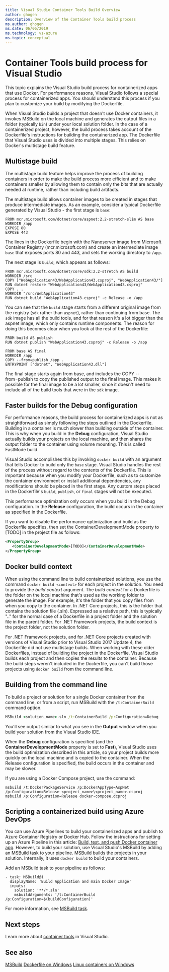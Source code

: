```yaml
---
title: Visual Studio Container Tools Build Overview
author: ghogen
description: Overview of the Container Tools build process
ms.author: ghogen
ms.date: 06/06/2019
ms.technology: vs-azure
ms.topic: conceptual
---
```

# Container Tools build process for Visual Studio

This topic explains the Visual Studio build process for containerized apps that use Docker.  For performance reasons, Visual Studio follows a special process for containerized apps. You should understand this process if you plan to customize your build by modifying the Dockerfile.

When Visual Studio builds a project that doesn't use Docker containers, it invokes MSBuild on the local machine and generates the output files in a folder (typically `bin`) under your local solution folder. In the case of a containerized project, however, the build process takes account of the Dockerfile's instructions for building the containerized app. The Dockerfile that Visual Studio uses is divided into multiple stages. This relies on Docker's multistage build feature.

## Multistage build

The multistage build feature helps improve the process of building containers in order to make the build process more efficient and to make containers smaller by allowing them to contain only the bits that are actually needed at runtime, rather than including build artifacts.

The multistage build allows container images to be created in stages that produce intermediate images. As an example, consider a typical Dockerfile generated by Visual Studio - the first stage is `base`:

```
FROM mcr.microsoft.com/dotnet/core/aspnet:2.2-stretch-slim AS base
WORKDIR /app
EXPOSE 80
EXPOSE 443
```

The lines in the Dockerfile begin with the Nanoserver image from Microsoft Container Registry (mcr.microsoft.com) and create an intermediate image `base` that exposes ports 80 and 443, and sets the working directory to `/app`.

The next stage is `build`, which appears as follows:

```
FROM mcr.microsoft.com/dotnet/core/sdk:2.2-stretch AS build
WORKDIR /src
COPY ["WebApplication43/WebApplication43.csproj", "WebApplication43/"]
RUN dotnet restore "WebApplication43/WebApplication43.csproj"
COPY . .
WORKDIR "/src/WebApplication43"
RUN dotnet build "WebApplication43.csproj" -c Release -o /app
```

You can see that the `build` stage starts from a different original image from the registry (`sdk` rather than `aspnet`), rather than continuing from base.  The `sdk` image has all the build tools, and for that reason it's a lot bigger than the aspnet image, which only contains runtime components. The reason for doing this becomes clear when you look at the rest of the Dockerfile:

```
FROM build AS publish
RUN dotnet publish "WebApplication43.csproj" -c Release -o /app

FROM base AS final
WORKDIR /app
COPY --from=publish /app .
ENTRYPOINT ["dotnet", "WebApplication43.dll"]
```

The final stage starts again from base, and includes the COPY --from=publish to copy the published output to the final image. This makes it possible for the final image to be a lot smaller, since it doesn't need to include all of the build tools that were in the `sdk` image.

## Faster builds for the Debug configuration

For performance reasons, the build process for containerized apps is not as straightforward as simply following the steps outlined in the Dockerfile. Building in a container is much slower than building outside of the container.  This is why when you build in the **Debug** configuration, Visual Studio actually builds your projects on the local machine, and then shares the output folder to the container using volume mounting. This is called FastMode build.

Visual Studio accomplishes this by invoking `docker build` with an argument that tells Docker to build only the `base` stage.  Visual Studio handles the rest of the process without regard to the contents of the Dockerfile. This is important because when you modify your Dockerfile, such as to customize the container environment or install additional dependencies, any modifications should be placed in the first stage.  Any custom steps placed in the Dockerfile's `build`, `publish`, or `final` stages will not be executed.

This performance optimization only occurs when you build in the Debug configuration. In the **Release** configuration, the build occurs in the container as specified in the Dockerfile.

If you want to disable the performance optimization and build as the Dockerfile specifies, then set the ContainerDevelopmentMode property to [TODO] in the project file as follows:

```xml
<PropertyGroup>
   <ContainerDevelopmentMode>[TODO]</ContainerDevelopmentMode>
</PropertyGroup>
```

## Docker build context

When using the command line to build containerized solutions, you use the command `docker build <context>` for each project in the solution. You need to provide the *build context* argument. The *build context* for a Dockerfile is the folder on the local machine that's used as the working folder to generate the image. For example, it's the folder that you copy files from when you copy to the container.  In .NET Core projects, this is the folder that contains the solution file (.sln).  Expressed as a relative path, this is typically ".." for the normal case of a Dockerfile in a project folder and the solution file in the parent folder.  For .NET Framework projects, the build context is the project folder, not the solution folder.

For .NET Framework projects, and for .NET Core projects created with versions of Visual Studio prior to Visual Studio 2017 Update 4, the Dockerfile did not use multistage builds. When working with these older Dockerfiles, instead of building the project in the Dockerfile, Visual Studio builds each project and then copies the results to the container. Because the build steps weren't included in the Dockerfile, you can't build those projects using `docker build` from the command line.  

## Building from the command line

To build a project or solution for a single Docker container from the command line, or from a script, run MSBuild with the `/t:ContainerBuild` command option.

```cmd
MSBuild <solution_name>.sln /t:ContainerBuild /p:Configuration=Debug
```

You'll see output similar to what you see in the **Output** window when you build your solution from the Visual Studio IDE.

When the **Debug** configuration is specified (and the **ContainerDevelopmentMode** property is set to **Fast**), Visual Studio uses the build optimization described in this article, so your project builds more quickly on the local machine and is copied to the container.  When the Release configuration is specified, the build occurs in the container and may be slower.

If you are using a Docker Compose project, use the command:

```
msbuild /t:DockerPackageService /p:DockerAppType=AspNet /p:Configuration=Release <project_name>\<project_name>.csproj
msbuild /p:Configuration=Release docker-compose.dcproj
```

## Scripting a containerized build using Azure DevOps

You can use Azure Pipelines to build your containerized apps and publish to Azure Container Registry or Docker Hub. Follow the instructions for setting up an Azure Pipeline in this article: [Build, test, and push Docker container app](/azure/devops/pipelines/languages/docker?view=azure-devops). However, to build your solution, use Visual Studio's MSBuild by adding an MSBuild task to your pipeline.  MSBuild builds the projects in your solution. Internally, it uses `docker build` to build your containers.

Add an MSBuild task to your pipeline as follows:

```
- task: MSBuild@1
  displayName: 'Build Application and main Docker Image'
  inputs:
    solution: '**/*.sln'
    msbuildArguments: '/t:ContainerBuild /p:Configuration=$(buildConfiguration)'
```

For more information, see [MSBuild task](/azure/devops/pipelines/tasks/build/msbuild?view=azure-devops).

## Next steps

Learn more about [container tools](index.yml) in Visual Studio.

## See also

[MSBuild](../msbuild/msbuild.md)
[Dockerfile on Windows](/virtualization/windowscontainers/manage-docker/manage-windows-dockerfile)
[Linux containers on Windows](/virtualization/windowscontainers/deploy-containers/linux-containers)
